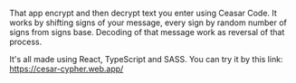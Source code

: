 That app encrypt and then decrypt text you enter using Ceasar Code.
It works by shifting signs of your message, every sign by random number of signs from signs base.
Decoding of that message work as reversal of that process.

It's all made using React, TypeScript and SASS.
You can try it by this link: https://cesar-cypher.web.app/

